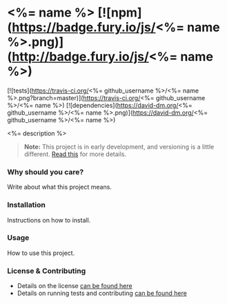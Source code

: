 # <%= name %> [![npm](https://badge.fury.io/js/<%= name %>.png)](http://badge.fury.io/js/<%= name %>)
[![tests](https://travis-ci.org/<%= github_username %>/<%= name %>.png?branch=master)](https://travis-ci.org/<%= github_username %>/<%= name %>)
[![dependencies](https://david-dm.org/<%= github_username %>/<%= name %>.png)](https://david-dm.org/<%= github_username %>/<%= name %>)

<%= description %>

> **Note:** This project is in early development, and versioning is a little different. [Read this](http://markup.im/#q4_cRZ1Q) for more details.

### Why should you care?

Write about what this project means.

### Installation

Instructions on how to install.

### Usage

How to use this project.

### License & Contributing

- Details on the license [can be found here](LICENSE.md)
- Details on running tests and contributing [can be found here](contributing.md)
